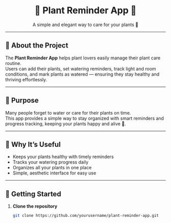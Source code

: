 <h1 align="center">🌿 Plant Reminder App 🌿</h1>

<p align="center">A simple and elegant way to care for your plants 🌱</p>

---

## 🌸 About the Project
The **Plant Reminder App** helps plant lovers easily manage their plant care routine.  
Users can add their plants, set watering reminders, track light and room conditions, and mark plants as watered — ensuring they stay healthy and thriving effortlessly.

---

## 🌼 Purpose
Many people forget to water or care for their plants on time.  
This app provides a simple way to stay organized with smart reminders and progress tracking, keeping your plants happy and alive 🌿.

---

## 🌿 Why It’s Useful
- Keeps your plants healthy with timely reminders  
- Tracks your watering progress daily  
- Organizes all your plants in one place  
- Simple, aesthetic interface for easy use  

---

## 🌱 Getting Started
1. **Clone the repository**
   ```bash
   git clone https://github.com/yourusername/plant-reminder-app.git
